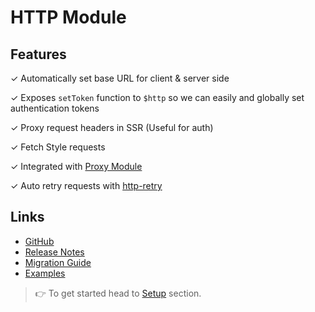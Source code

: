 # HTTP Module

## Features

✓ Automatically set base URL for client & server side

✓ Exposes `setToken` function to `$http` so we can easily and globally set authentication tokens


✓ Proxy request headers in SSR (Useful for auth)

✓ Fetch Style requests

✓ Integrated with [Proxy Module](https://github.com/nuxt-community/proxy-module)

✓ Auto retry requests with [http-retry](https://github.com/softonic/http-retry)

## Links

* [GitHub](https://github.com/nuxt/http-module)
* [Release Notes](./CHANGELOG.md)
* [Migration Guide](migration.md)
* [Examples](https://http.nuxtjs.org/usage.html)

> 👉 To get started head to [Setup](setup.md) section.
